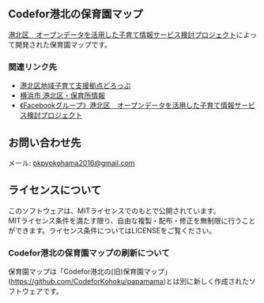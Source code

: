 Codefor港北の保育園マップ
---------------
[港北区　オープンデータを活用した子育て情報サービス検討プロジェクト](https://www.facebook.com/groups/kohoku.okp.since.2016/)によって開発された保育園マップです。

### 関連リンク先
* [港北区地域子育て支援拠点どろっぷ](http://www.kohoku-drop.jp/)
* [横浜市 港北区・保育所情報](http://www.city.yokohama.lg.jp/kohoku/sabisu/hoiku/)
* [《Facebookグループ》港北区　オープンデータを活用した子育て情報サービス検討プロジェクト](https://www.facebook.com/groups/kohoku.okp.since.2016/)

お問い合わせ先
-------
メール: okpyokohama2016@gmail.com


## ライセンスについて
このソフトウェアは、MITライセンスでのもとで公開されています。  
MITライセンス条件を満たす限り、自由な複製・配布・修正を無制限に行うことができます。ライセンス条件についてはLICENSEをご覧ください。

### Codefor港北の保育園マップの刷新について
保育園マップは「Codefor港北の(旧)保育園マップ」(https://github.com/CodeforKohoku/papamama)とは別に新しく作成されたソフトウェアです。
